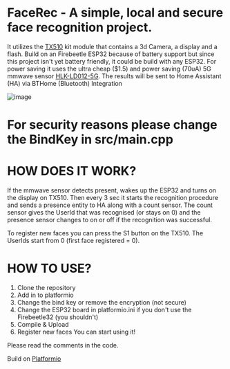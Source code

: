 # FaceRec - A simple, local and secure face recognition project.

It utilizes the [TX510](https://www.hlktech.net/index.php?id=1077&cateid=761) kit module that contains a 3d Camera, a display and a flash.
Build on an Firebeetle ESP32 because of battery support but since this project isn't yet battery friendly, it could be build with any ESP32.
For power saving it uses the ultra cheap ($1.5) and power saving (70uA) 5G mmwave sensor [HLK-LD012-5G](https://hlktech.net/index.php?id=451).
The results will be sent to Home Assistant (HA) via BTHome (Bluetooth) Integration

![image](https://github.com/Chreece/FaceRec/assets/68458228/77b1cced-af66-4ff0-992e-444b1ce646a0)

# For security reasons please change the BindKey in src/main.cpp

# HOW DOES IT WORK?
If the mmwave sensor detects present, wakes up the ESP32 and turns on the display on TX510.
Then every 3 sec it starts the recognition procedure and sends a presence entity to HA along with a count sensor.
The count sensor gives the UserId that was recognised (or stays on 0) and the presence sensor changes to on or off if the recognition was successful.

To register new faces you can press the S1 button on the TX510. The UserIds start from 0 (first face registered = 0).

# HOW TO USE?
1) Clone the repository
2) Add in to platformio
3) Change the bind key or remove the encryption (not secure)
4) Change the ESP32 board in platformio.ini if you don't use the Firebeetle32 (you shouldn't)
5) Compile & Upload
6) Register new faces
You can start using it!

Please read the comments in the code.

Build on [Platformio](https://platformio.org/)
